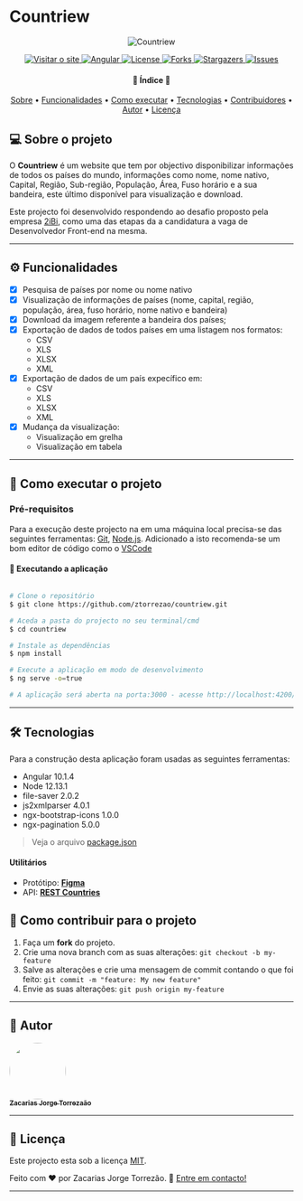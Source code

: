 # Countriew
<p align="center">
    <img alt="Countriew" title="#Countriew" src="https://repository-images.githubusercontent.com/300406297/b34b7580-0951-11eb-9d54-2a0ee6ffa20d" />
</p>
<p align="center">
  <a href="https://ztorrezao.github.io/countriew/">
    <img alt="Visitar o site" src="https://img.shields.io/badge/Countriew-visitar-blue">
  </a>
  <a href="https://angular.io/guide/setup-local">
    <img alt="Angular" src="https://img.shields.io/badge/Angular-10.1.4-red">
  </a>
  <a href="https://img.shields.io/github/license/ztorrezao/countriew">
    <img alt="License" src="https://img.shields.io/github/license/ztorrezao/countriew">
  </a>
  <a href="https://img.shields.io/github/forks/ztorrezao/countriew">
    <img alt="Forks" src="https://img.shields.io/github/forks/ztorrezao/countriew">
  </a>

  <a href="https://img.shields.io/github/stars/ztorrezao/countriew?color=yellow">
    <img alt="Stargazers" src="https://img.shields.io/github/stars/ztorrezao/countriew?color=yellow">
  </a>
  
  <a href="https://img.shields.io/github/issues/ztorrezao/countriew">
    <img alt="Issues" src="https://img.shields.io/github/issues/ztorrezao/countriew">
  </a>
  
</p>
<h4 align="center"> 
	🚧  Índice 🚧
</h4>

<p align="center">
 <a href="#-sobre-o-projeto">Sobre</a> •
 <a href="#-funcionalidades">Funcionalidades</a> •
 <a href="#-como-executar-o-projeto">Como executar</a> • 
 <a href="#-tecnologias">Tecnologias</a> • 
 <a href="#-contribuidores">Contribuidores</a> • 
 <a href="#-autor">Autor</a> • 
 <a href="#user-content--licença">Licença</a>
</p>


## 💻 Sobre o projeto

O **Countriew** é um website que tem por objectivo disponibilizar informações de todos os países do mundo, informações como nome, nome nativo, Capital, Região, Sub-região, População, Área, Fuso horário e a sua bandeira, este último disponível para visualização e download.


Este projecto foi desenvolvido respondendo ao desafio proposto pela empresa [2iBi](https://blog.rocketseat.com.br/primeira-next-level-week/), como uma das etapas da a candidatura a vaga de Desenvolvedor Front-end na mesma.

---

## ⚙️ Funcionalidades

- [x] Pesquisa de países por nome ou nome nativo
- [x] Visualização de informações de países (nome, capital, região, população, área, fuso horário, nome nativo e bandeira)
- [x] Download da imagem referente a bandeira dos países;
- [x] Exportação de dados de todos países em uma listagem nos formatos:
  -  CSV
  -  XLS 
  -  XLSX
  -  XML
- [x] Exportação de dados de um país expecífico em: 
  -  CSV
  -  XLS 
  -  XLSX
  -  XML
- [x] Mudança da visualização:
	- Visualização em grelha
  - Visualização em tabela

---

## 🚀 Como executar o projeto

### Pré-requisitos

Para a execução deste projecto na em uma máquina local precisa-se das seguintes ferramentas:
[Git](https://git-scm.com), [Node.js](https://nodejs.org/en/). 
Adicionado a isto recomenda-se um bom editor de código como o [VSCode](https://code.visualstudio.com/)


#### 🧭 Executando a aplicação

```bash

# Clone o repositório
$ git clone https://github.com/ztorrezao/countriew.git

# Aceda a pasta do projecto no seu terminal/cmd
$ cd countriew

# Instale as dependências
$ npm install

# Execute a aplicação em modo de desenvolvimento
$ ng serve -o=true

# A aplicação será aberta na porta:3000 - acesse http://localhost:4200/

```

---

## 🛠 Tecnologias

Para a construção desta aplicação foram usadas as seguintes ferramentas:

-   Angular 10.1.4
-   Node 12.13.1
-   file-saver 2.0.2
-   js2xmlparser 4.0.1
-   ngx-bootstrap-icons 1.0.0
-   ngx-pagination 5.0.0

> Veja o arquivo  [package.json](https://github.com/ztorrezao/countriew/blob/master/package.json)


#### [](https://github.com/tgmarinho/Ecoleta#utilit%C3%A1rios)**Utilitários**

-   Protótipo:  **[Figma](https://www.figma.com/)**
-   API:  **[REST Countries](https://restcountries.eu/)** 

## 💪 Como contribuir para o projeto

1. Faça um **fork** do projeto.
2. Crie uma nova branch com as suas alterações: `git checkout -b my-feature`
3. Salve as alterações e crie uma mensagem de commit contando o que foi feito: `git commit -m "feature: My new feature"`
4. Envie as suas alterações: `git push origin my-feature`

---

## 🦸 Autor

<a href="https://www.linkedin.com/in/ztorrezao/">
 <img style="border-radius: 50%;" src="https://avatars1.githubusercontent.com/u/13769987" width="100px;" alt=""/>
 <br />
 <sub><b>Zacarias Jorge Torrezaão</b></sub></a> <a href="https://www.linkedin.com/in/ztorrezao/"></a>
 <br />


---

## 📝 Licença

Este projecto esta sob a licença [MIT](./LICENSE).

Feito com ❤️ por Zacarias Jorge Torrezão. 📧 [Entre em contacto!](mailto:zacarias@torrezao.com)

---
